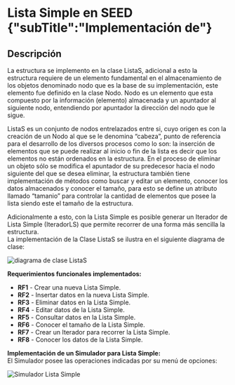 # Lista Simple en SEED {"subTitle":"Implementación de"}

## Descripción

La estructura se implemento en la clase ListaS, adicional a esto la estructura requiere de un elemento fundamental en el almacenamiento de los objetos denominado nodo que es la base de su implementación, este elemento fue definido en la clase Nodo. Nodo es un elemento que esta compuesto por la información (elemento) almacenada y un apuntador al siguiente nodo, entendiendo por apuntador la dirección del nodo que le sigue.  
  
ListaS es un conjunto de nodos entrelazados entre si, cuyo origen es con la creación de un Nodo al que se le denomina “cabeza”, punto de referencia para el desarrollo de los diversos procesos como lo son: la inserción de elementos que se puede realizar al inicio o fin de la lista es decir que los elementos no están ordenados en la estructura. En el proceso de eliminar un objeto sólo se modifica el apuntador de su predecesor hacia el nodo siguiente del que se desea eliminar, la estructura también tiene implementación de métodos como buscar y editar un elemento, conocer los datos almacenados y conocer el tamaño, para esto se define un atributo llamado “tamanio” para controlar la cantidad de elementos que posee la lista siendo este el tamaño de la estructura.  
  
Adicionalmente a esto, con la Lista Simple es posible generar un Iterador de Lista Simple (IteradorLS) que permite recorrer de una forma más sencilla la estructura.  
La implementación de la Clase ListaS se ilustra en el siguiente diagrama de clase:  

![diagrama de clase ListaS](/assets/images/list/listaS_3.jpg)
  
**Requerimientos funcionales implementados:**  

- **RF1** - Crear una nueva Lista Simple.  
- **RF2** - Insertar datos en la nueva Lista Simple.  
- **RF3** - Eliminar datos en la Lista Simple.  
- **RF4** - Editar datos de la Lista Simple.  
- **RF5** - Consultar datos en la Lista Simple.  
- **RF6** - Conocer el tamaño de la Lista Simple.  
- **RF7** - Crear un Iterador para recorrer la Lista Simple.  
- **RF8** - Conocer los datos de la Lista Simple.  
  
**Implementación de un Simulador para Lista Simple:**  
El Simulador posee las operaciones indicadas por su menú de opciones:  
  
![Simulador Lista Simple](/assets/images/list/listaS_4.jpg)

